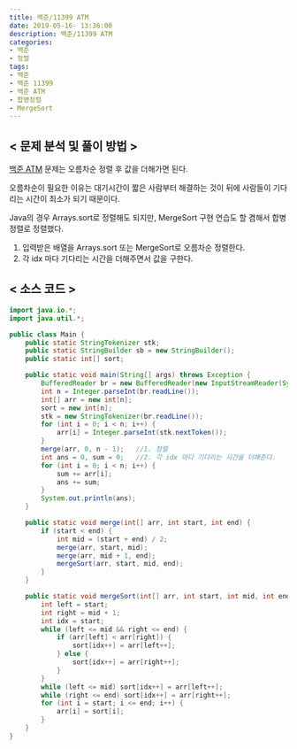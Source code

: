 ```yaml
---
title: 백준/11399 ATM
date: 2019-05-16- 13:36:00
description: 백준/11399 ATM
categories:
- 백준
- 정렬
tags:
- 백준
- 백준 11399
- 백준 ATM
- 합병정렬
- MergeSort
---
```

## < 문제 분석 및 풀이 방법 >

[백준 ATM](https://www.acmicpc.net/problem/11399) 문제는 오름차순 정렬 후 값을 더해가면 된다.

오름차순이 필요한 이유는 대기시간이 짧은 사람부터 해결하는 것이 뒤에 사람들이 기다리는 시간이 최소가 되기 때문이다.

Java의 경우 Arrays.sort로 정렬해도 되지만, MergeSort 구현 연습도 할 겸해서 합병정렬로 정렬했다.

1. 입력받은 배열을 Arrays.sort 또는 MergeSort로 오름차순 정렬한다.
2. 각 idx 마다 기다리는 시간을 더해주면서 값을 구한다.

## < 소스 코드 >

~~~java
import java.io.*;
import java.util.*;

public class Main {
    public static StringTokenizer stk;
    public static StringBuilder sb = new StringBuilder();
    public static int[] sort;

    public static void main(String[] args) throws Exception {
        BufferedReader br = new BufferedReader(new InputStreamReader(System.in));
        int n = Integer.parseInt(br.readLine());
        int[] arr = new int[n];
        sort = new int[n];
        stk = new StringTokenizer(br.readLine());
        for (int i = 0; i < n; i++) {
            arr[i] = Integer.parseInt(stk.nextToken());
        }
        merge(arr, 0, n - 1);   //1. 정렬
        int ans = 0, sum = 0;   //2. 각 idx 마다 기다리는 시간을 더해준다.
        for (int i = 0; i < n; i++) {
            sum += arr[i];
            ans += sum;
        }
        System.out.println(ans);
    }

    public static void merge(int[] arr, int start, int end) {
        if (start < end) {
            int mid = (start + end) / 2;
            merge(arr, start, mid);
            merge(arr, mid + 1, end);
            mergeSort(arr, start, mid, end);
        }
    }

    public static void mergeSort(int[] arr, int start, int mid, int end) {
        int left = start;
        int right = mid + 1;
        int idx = start;
        while (left <= mid && right <= end) {
            if (arr[left] < arr[right]) {
                sort[idx++] = arr[left++];
            } else {
                sort[idx++] = arr[right++];
            }
        }
        while (left <= mid) sort[idx++] = arr[left++];
        while (right <= end) sort[idx++] = arr[right++];
        for (int i = start; i <= end; i++) {
            arr[i] = sort[i];
        }
    }
}
~~~
